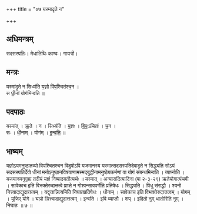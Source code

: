 +++
title = "०७ यस्मादृते न"

+++
## अधिमन्त्रम्
सदसस्पतिः। मेधातिथिः काण्वः। गायत्री।

## मन्त्रः
यस्मा॑दृ॒ते न सिध्य॑ति य॒ज्ञो वि॑प॒श्चित॑श्च॒न ।  
स धी॒नां योग॑मिन्वति ॥

## पदपाठः
यस्मा॑त् । ऋ॒ते । न । सिध्य॑ति । य॒ज्ञः । वि॒पः॒ऽचितः॑ । च॒न ।  
सः । धी॒नाम् । योग॑म् । इ॒न्व॒ति॒ ॥

## भाष्यम्
यज्ञोऽयमनुष्ठातव्यो विपश्चितश्चन विदुषोऽपि यजमानस्य यस्मात्सदसस्पतिदेवादृते न सिद्ध्यति सोऽयं सदसस्पतिर्देवो धीनां मनोऽनुष्ठानविषयाणामस्मद्बुद्धीनामनुष्ठेयकर्मणां वा योगं संबन्धमिन्वति । व्याप्नोति । यजमानमनुगृह्य तदीयं यज्ञं निष्पादयतीत्यर्थः ॥ यस्मात् । अन्यारादित्यादिना (पा २-३-२९) ऋतेयोगात्पंचमी । सावेकाच इति विभक्तेरुदात्तत्वे प्राप्ते न गोश्वन्साववर्णेति प्रतिषेधः । सिद्ध्यति । षिधु संराद्धौ । श्यनो नित्त्वादाद्युदात्तत्वम् । यद्वृत्तान्नित्यमिति निघातप्रतिषेधः । धीनाम् । सावेकाच इति विभक्तेरुदात्तत्वम् । योगम् । युजिर् योगे । घञो ञित्त्वादाद्युदात्तत्वम् । इन्वति । इवि व्याप्तौ । शप् । इदितो नुम् धातोरिति नुम् । निघातः ॥ ७ ॥